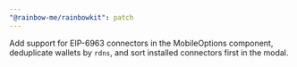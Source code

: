 ```yaml
---
"@rainbow-me/rainbowkit": patch
---
```


Add support for EIP-6963 connectors in the MobileOptions component, deduplicate wallets by `rdns`, and sort installed connectors first in the modal.
